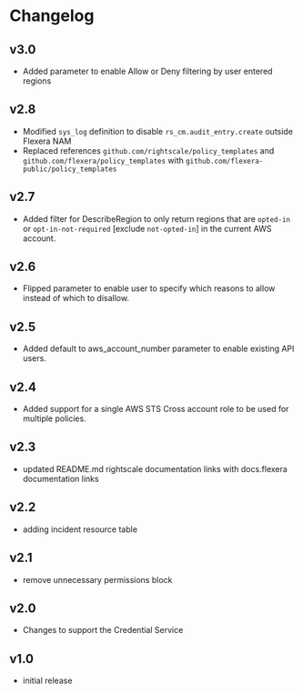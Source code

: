 # Changelog

## v3.0

- Added parameter to enable Allow or Deny filtering by user entered regions

## v2.8

- Modified `sys_log` definition to disable `rs_cm.audit_entry.create` outside Flexera NAM
- Replaced references `github.com/rightscale/policy_templates` and `github.com/flexera/policy_templates` with `github.com/flexera-public/policy_templates`

## v2.7

- Added filter for DescribeRegion to only return regions that are `opted-in` or `opt-in-not-required` [exclude `not-opted-in`] in the current AWS account.

## v2.6

- Flipped parameter to enable user to specify which reasons to allow instead of which to disallow.

## v2.5

- Added default to aws_account_number parameter to enable existing API users.

## v2.4

- Added support for a single AWS STS Cross account role to be used for multiple policies.

## v2.3

- updated README.md rightscale documentation links with docs.flexera documentation links

## v2.2

- adding incident resource table

## v2.1

- remove unnecessary permissions block

## v2.0

- Changes to support the Credential Service

## v1.0

- initial release
